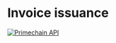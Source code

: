 # Invoice issuance

[![Primechain API](https://img.shields.io/badge/Built%20by-Primechain-blue.svg)](http://www.primechaintech.com/)

